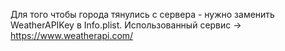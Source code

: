 Для того чтобы города тянулись с сервера - нужно заменить WeatherAPIKey в Info.plist.
Использованный сервис -> https://www.weatherapi.com/
